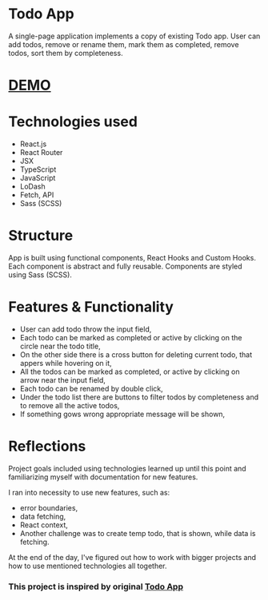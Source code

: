 # Todo App

  A single-page application implements a copy of existing Todo app. User can add todos, remove or rename them, mark them as completed, remove todos, sort them by completeness.

# [DEMO](https://sergey-mironenko.github.io/Todo-App/)

# Technologies used

  - React.js
  - React Router
  - JSX
  - TypeScript
  - JavaScript
  - LoDash
  - Fetch, API
  - Sass (SCSS)

# Structure

  App is built using functional components, React Hooks and Custom Hooks. Each component is abstract and fully reusable. Components are styled using Sass (SCSS).

# Features & Functionality
  - User can add todo throw the input field,
  - Each todo can be marked as completed or active by clicking on the circle near the todo title,
  - On the other side there is a cross button for deleting current todo, that appers while hovering on it,
  - All the todos can be marked as completed, or active by clicking on arrow near the input field,
  - Each todo can be renamed by double click,
  - Under the todo list there are buttons to filter todos by completeness and to remove all the active todos,
  - If something gows wrong appropriate message will be shown,

# Reflections
 Project goals included using technologies learned up until this point and familiarizing myself with documentation for new features.

 I ran into necessity to use new features, such as:
   - error boundaries,
   - data fetching,
   - React context,
   - Another challenge was to create temp todo, that is shown, while data is fetching.

 At the end of the day, I've figured out how to work with bigger projects and how to use mentioned technologies all together.

### This project is inspired by original [Todo App](http://todomvc.com/examples/vanillajs/)
